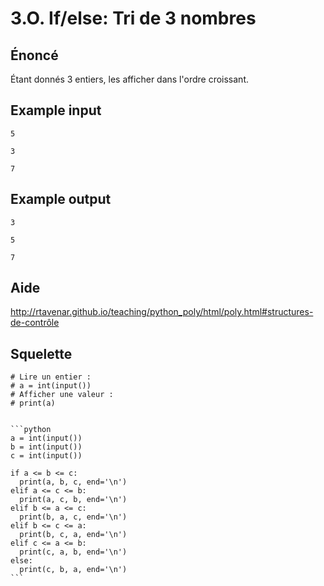 # 3.O. If/else: Tri de 3 nombres

## **Énoncé**

Étant donnés 3 entiers, les afficher dans l'ordre croissant.

## Example input

```
5
```

```
3
```

```
7
```

## Example output

```
3
```

```
5
```

```
7
```

## Aide

http://rtavenar.github.io/teaching/python_poly/html/poly.html#structures-de-contrôle

## Squelette

```{code-cell} python
# Lire un entier :
# a = int(input())
# Afficher une valeur :
# print(a)
```

````{dropdown} Proposition de solution

```python
a = int(input())
b = int(input())
c = int(input())

if a <= b <= c:
  print(a, b, c, end='\n')
elif a <= c <= b:
  print(a, c, b, end='\n')
elif b <= a <= c:
  print(b, a, c, end='\n')
elif b <= c <= a:
  print(b, c, a, end='\n')
elif c <= a <= b:
  print(c, a, b, end='\n')
else:
  print(c, b, a, end='\n')
```
````
